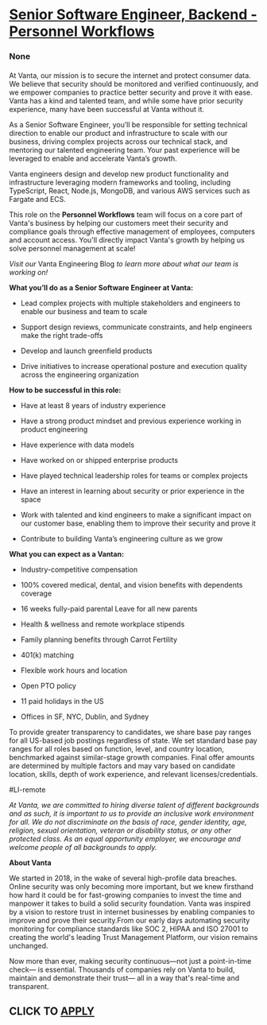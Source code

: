 # [Senior Software Engineer, Backend - Personnel Workflows](https://www.remotewlb.com/apply/senior-software-engineer-backend-personnel-workflows)  
### None  
####  

At Vanta, our mission is to secure the internet and protect consumer data. We believe that security should be monitored and verified continuously, and we empower companies to practice better security and prove it with ease. Vanta has a kind and talented team, and while some have prior security experience, many have been successful at Vanta without it.

As a Senior Software Engineer, you’ll be responsible for setting technical direction to enable our product and infrastructure to scale with our business, driving complex projects across our technical stack, and mentoring our talented engineering team. Your past experience will be leveraged to enable and accelerate Vanta’s growth.

Vanta engineers design and develop new product functionality and infrastructure leveraging modern frameworks and tooling, including TypeScript, React, Node.js, MongoDB, and various AWS services such as Fargate and ECS.

This role on the **Personnel Workflows** team will focus on a core part of Vanta's business by helping our customers meet their security and compliance goals through effective management of employees, computers and account access. You'll directly impact Vanta's growth by helping us solve personnel management at scale!

 _Visit our_ Vanta Engineering Blog _to learn more about what our team is working on!_

 **What you’ll do as a Senior Software Engineer at Vanta:**

  * Lead complex projects with multiple stakeholders and engineers to enable our business and team to scale

  * Support design reviews, communicate constraints, and help engineers make the right trade-offs

  * Develop and launch greenfield products

  * Drive initiatives to increase operational posture and execution quality across the engineering organization

 **How to be successful in this role:**

  * Have at least 8 years of industry experience

  * Have a strong product mindset and previous experience working in product engineering 

  * Have experience with data models

  * Have worked on or shipped enterprise products

  * Have played technical leadership roles for teams or complex projects

  * Have an interest in learning about security or prior experience in the space

  * Work with talented and kind engineers to make a significant impact on our customer base, enabling them to improve their security and prove it

  * Contribute to building Vanta’s engineering culture as we grow

 **What you can expect as a Vantan:**

  * Industry-competitive compensation

  * 100% covered medical, dental, and vision benefits with dependents coverage

  * 16 weeks fully-paid parental Leave for all new parents

  * Health & wellness and remote workplace stipends

  * Family planning benefits through Carrot Fertility

  * 401(k) matching

  * Flexible work hours and location

  * Open PTO policy

  * 11 paid holidays in the US

  * Offices in SF, NYC, Dublin, and Sydney

To provide greater transparency to candidates, we share base pay ranges for all US-based job postings regardless of state. We set standard base pay ranges for all roles based on function, level, and country location, benchmarked against similar-stage growth companies. Final offer amounts are determined by multiple factors and may vary based on candidate location, skills, depth of work experience, and relevant licenses/credentials.

#LI-remote

 _At Vanta, we are committed to hiring diverse talent of different backgrounds and as such, it is important to us to provide an inclusive work environment for all. We do not discriminate on the basis of race, gender identity, age, religion, sexual orientation, veteran or disability status, or any other protected class. As an equal opportunity employer, we encourage and welcome people of all backgrounds to apply._

 **About Vanta**

We started in 2018, in the wake of several high-profile data breaches. Online security was only becoming more important, but we knew firsthand how hard it could be for fast-growing companies to invest the time and manpower it takes to build a solid security foundation. Vanta was inspired by a vision to restore trust in internet businesses by enabling companies to improve and prove their security.From our early days automating security monitoring for compliance standards like SOC 2, HIPAA and ISO 27001 to creating the world's leading Trust Management Platform, our vision remains unchanged.

Now more than ever, making security continuous—not just a point-in-time check— is essential. Thousands of companies rely on Vanta to build, maintain and demonstrate their trust— all in a way that's real-time and transparent.

  
## CLICK TO [APPLY](https://www.remotewlb.com/apply/senior-software-engineer-backend-personnel-workflows)

